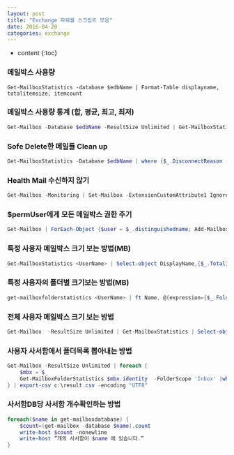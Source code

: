 ```yaml
---
layout: post
title: "Exchange 파워쉘 스크립트 모음"
date: 2016-04-20
categories: exchange
---
```


* content
{:toc}

### 메일박스 사용량
```
Get-MailboxStatistics -database $edbName | Format-Table displayname, totalitemsize, itemcount
```

### 메일박스 사용량 통계 (합, 평균, 최고, 최저)
```powershell
Get-Mailbox -Database $edbName -ResultSize Unlimited | Get-MailboxStatistics | %{$_.TotalItemSize.Value.ToMB()} | Measure-Object -sum -average -max -min
```

### Sofe Delete한 메일들 Clean up
```powershell
Get-MailboxStatistics -Database $edbName | where {$_.DisconnectReason -eq "SoftDeleted"} | foreach {Remove-StoreMailbox -Database $_.database -Identity $_.mailboxguid -MailboxState SoftDeleted}
```

### Health Mail 수신하지 않기
```powershell
Get-Mailbox -Monitoring | Set-Mailbox -ExtensionCustomAttribute1 Ignore
```

### $permUser에게 모든 메일박스 권한 주기
```powershell
Get-Mailbox | ForEach-Object {$user = $_.distinguishedname; Add-MailboxPermission -Identity $user -User $permUser -AccessRights FullAccess}
```

### 특정 사용자 메일박스 크기 보는 방법(MB)
```powershell
Get-MailboxStatistics <UserName> | Select-object DisplayName,{$_.TotalItemSize.Value.ToMB()}
```

### 특정 사용자의 폴더별 크기보는 방법(MB)
```powershell
get-mailboxfolderstatistics <UserName> | ft Name, @{expression={$_.FolderSize.ToMB()} ;label="MB" }
```

### 전체 사용자 메일박스 크기 보는 방법
```powershell
Get-Mailbox  -ResultSize Unlimited | Get-MailboxStatistics | Select-object DisplayName,{$_.TotalItemSize.Value.ToMB()} | export-csv c:\result.csv -encoding "UTF8"
```

### 사용자 사서함에서 폴더목록 뽑아내는 방법
```powershell
Get-Mailbox -ResultSize Unlimited | foreach {
	$mbx = $_
	Get-MailboxFolderStatistics $mbx.identity  -FolderScope 'Inbox' |where {$_.FolderPath -like '*폴더명*'} | Select @{n="UserId";e={$mbx.Name}}, Name, Identity, FolderPath, ItemsInFolder, FolderSize
} | export-csv c:\result.csv -encoding "UTF8"
```

### 사서함DB당 사서함 개수확인하는 방법
```powershell
foreach($name in get-mailboxdatabase) {
	$count=(get-mailbox -database $name).count
	write-host $count -nonewline
	write-host ”개의 사서함이 $name 에 있습니다.”
}
```